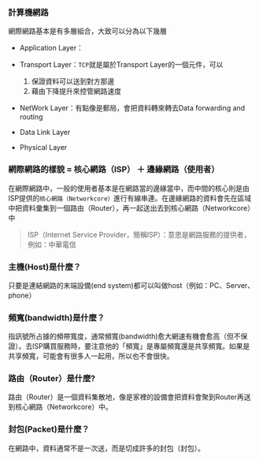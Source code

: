 
### 計算機網路

網際網路基本是有多層組合，大致可以分為以下幾層

- Application Layer：

- Transport Layer：`TCP`就是屬於Transport Layer的一個元件，可以
  1. 保證資料可以送到對方那邊
  2. 藉由下降提升來控管網路速度

- NetWork Layer：有點像是郵局，會把資料轉來轉去Data forwarding and routing

- Data Link Layer

- Physical Layer

### 網際網路的樣貌 = 核心網路（ISP） ＋ 邊緣網路（使用者）

在網際網路中，一般的使用者基本是在網路當的邊緣當中，而中間的核心則是由ISP提供的`核心網路（Networkcore）`進行有線串連。在邊緣網路的資料會先在區域中把資料彙集到一個路由（Router），再一起送出去到核心網路（Networkcore）中

> ISP（Internet Service Provider，簡稱ISP）：意思是網路服務的提供者，例如：中華電信

### 主機(Host)是什麼？

只要是連結網路的末端設備(end system)都可以叫做host（例如：PC、Server、phone）



### 頻寬(bandwidth)是什麼？

指訊號所占據的頻帶寬度，通常頻寬(bandwidth)愈大網速有機會愈高（但不保證）。去ISP購買服務時，要注意他的「頻寬」是專屬頻寬還是共享頻寬。如果是共享頻寬，可能會有很多人一起用，所以也不會很快。

### 路由（Router）是什麼?

路由（Router）是一個資料集散地，像是家裡的設備會把資料會聚到Router再送到核心網路（Networkcore）中。



### 封包(Packet)是什麼？

在網路中，資料通常不是一次送，而是切成許多的封包（封包）。
